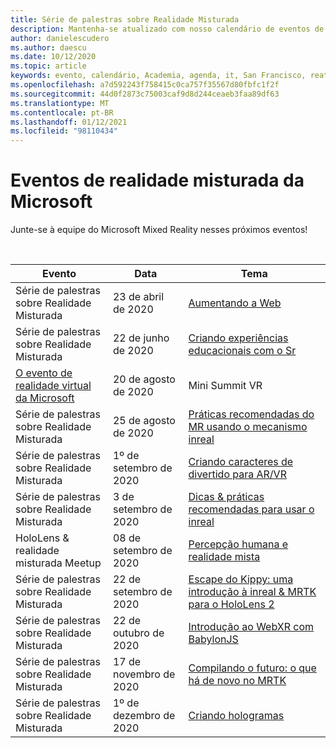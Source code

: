 ```yaml
---
title: Série de palestras sobre Realidade Misturada
description: Mantenha-se atualizado com nosso calendário de eventos de desenvolvedor de realidade misturados no reator em San Francisco.
author: danielescudero
ms.author: daescu
ms.date: 10/12/2020
ms.topic: article
keywords: evento, calendário, Academia, agenda, it, San Francisco, reator
ms.openlocfilehash: a7d592243f758415c0ca757f35567d80fbfc1f2f
ms.sourcegitcommit: 44d0f2873c75003caf9d8d244ceaeb3faa89df63
ms.translationtype: MT
ms.contentlocale: pt-BR
ms.lasthandoff: 01/12/2021
ms.locfileid: "98110434"
---
```

# <a name="microsoft-mixed-reality-events"></a>Eventos de realidade misturada da Microsoft

Junte-se à equipe do Microsoft Mixed Reality nesses próximos eventos!

<br>

|Evento|Data|Tema|
|-------------|-------------|-----|
| Série de palestras sobre Realidade Misturada|23 de abril de 2020|[Aumentando a Web](https://channel9.msdn.com/Shows/Docs-Mixed-Reality/Augmenting-WebXR-Standards)|
| Série de palestras sobre Realidade Misturada|22 de junho de 2020|[Criando experiências educacionais com o Sr](https://channel9.msdn.com/Shows/Docs-Mixed-Reality/Educational-Experiences-in-MR)|
| [O evento de realidade virtual da Microsoft](https://www.meetup.com/hololens-mr/events/272364822/)|20 de agosto de 2020|Mini Summit VR|
| Série de palestras sobre Realidade Misturada|25 de agosto de 2020|[Práticas recomendadas do MR usando o mecanismo inreal](https://channel9.msdn.com/Shows/Docs-Mixed-Reality/Tips-and-Best-Practices-for-using-UE4-in-MR)|
| Série de palestras sobre Realidade Misturada|1º de setembro de 2020|[Criando caracteres de divertido para AR/VR](https://channel9.msdn.com/Shows/Docs-Mixed-Reality/Creating-Entertaining-Characters-for-Mixed-Reality)|
| Série de palestras sobre Realidade Misturada|3 de setembro de 2020|[Dicas & práticas recomendadas para usar o inreal](https://channel9.msdn.com/Shows/Docs-Mixed-Reality/Tips-and-Best-Practices-for-using-UE4-in-MR)|
| HoloLens & realidade misturada Meetup|08 de setembro de 2020|[Percepção humana e realidade mista](https://channel9.msdn.com/Shows/Docs-Mixed-Reality/Human-Perception-and-Mixed-Reality)|
| Série de palestras sobre Realidade Misturada|22 de setembro de 2020|[Escape do Kippy: uma introdução à inreal & MRTK para o HoloLens 2]()|
| Série de palestras sobre Realidade Misturada|22 de outubro de 2020|[Introdução ao WebXR com BabylonJS](https://channel9.msdn.com/Shows/Docs-Mixed-Reality/Adding-Augmented-Reality-to-your-Typescript-Project)|
| Série de palestras sobre Realidade Misturada|17 de novembro de 2020|[Compilando o futuro: o que há de novo no MRTK](https://channel9.msdn.com/Shows/Docs-Mixed-Reality/Building-the-Future-Whats-New-in-the-Mixed-Reality-Toolkit)|
| Série de palestras sobre Realidade Misturada|1º de dezembro de 2020|[Criando hologramas](https://channel9.msdn.com/Shows/Docs-Mixed-Reality/Making-of-Designing-Holograms)|
